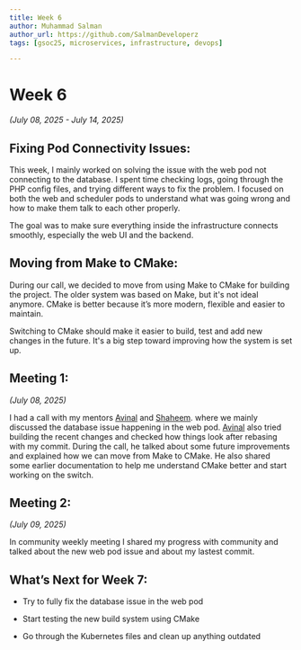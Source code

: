 ```yaml
---
title: Week 6
author: Muhammad Salman
author_url: https://github.com/SalmanDeveloperz
tags: [gsoc25, microservices, infrastructure, devops]

---
```

<!--
SPDX-License-Identifier: CC-BY-SA-4.0

SPDX-FileCopyright Text: 2025 Muhammad Salman <chsalmanramzan422@gmail.com>
-->

# Week 6

*(July 08, 2025 - July 14, 2025)*

## Fixing Pod Connectivity Issues:

This week, I mainly worked on solving the issue with the web pod not connecting to the database. I spent time checking logs, going through the PHP config files, and trying different ways to fix the problem. I focused on both the web and scheduler pods to understand what was going wrong and how to make them talk to each other properly.

The goal was to make sure everything inside the infrastructure connects smoothly, especially the web UI and the backend.

## Moving from Make to CMake:

During our call, we decided to move from using Make to CMake for building the project. The older system was based on Make, but it's not ideal anymore. CMake is better because it’s more modern, flexible and easier to maintain.

Switching to CMake should make it easier to build, test and add new changes in the future. It's a big step toward improving how the system is set up.

## Meeting 1:

*(July 08, 2025)*

I had a call with my mentors [Avinal](https://github.com/avinal) and [Shaheem](https://github.com/shaheemazmalmmd). where we mainly discussed the database issue happening in the web pod. [Avinal](https://github.com/avinal) also tried building the recent changes and checked how things look after rebasing with my commit. During the call, he talked about some future improvements and explained how we can move from Make to CMake. He also shared some earlier documentation to help me understand CMake better and start working on the switch.

## Meeting 2:

*(July 09, 2025)*

In community weekly meeting I shared my progress with community and talked about the new web pod issue and about my lastest commit.

## What’s Next for Week 7:

- Try to fully fix the database issue in the web pod

- Start testing the new build system using CMake

- Go through the Kubernetes files and clean up anything outdated